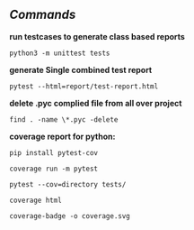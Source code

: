 ## *Commands*

**run testcases to generate class based reports**

	python3 -m unittest tests

**generate Single combined test report**

	pytest --html=report/test-report.html

**delete .pyc complied file from all over project**

	find . -name \*.pyc -delete

**coverage report for python:**

	pip install pytest-cov
	
	coverage run -m pytest

	pytest --cov=directory tests/

	coverage html
	
	coverage-badge -o coverage.svg
